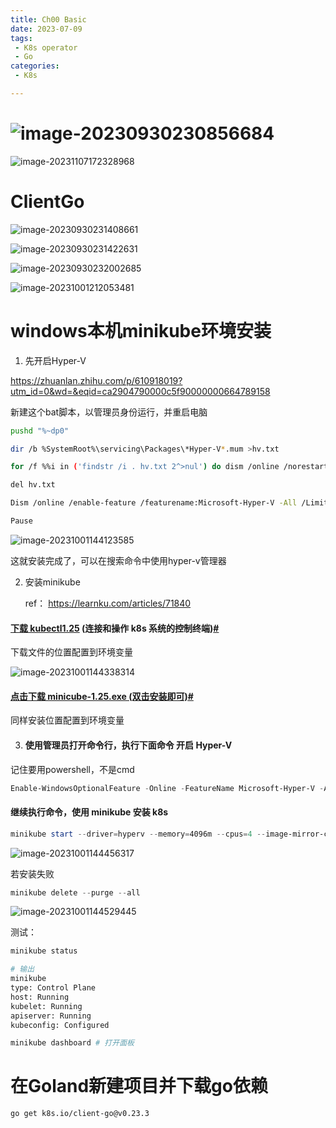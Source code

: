 ```yaml
---
title: Ch00 Basic
date: 2023-07-09
tags:
 - K8s operator
 - Go
categories:
 - K8s

---
```


# ![image-20230930230856684](https://markdown-1301334775.cos.eu-frankfurt.myqcloud.com/image-20230930230856684.png)

![image-20231107172328968](https://markdown-1301334775.cos.eu-frankfurt.myqcloud.com/image-20231107172328968.png)

# ClientGo

![image-20230930231408661](https://markdown-1301334775.cos.eu-frankfurt.myqcloud.com/image-20230930231408661.png)

![image-20230930231422631](https://markdown-1301334775.cos.eu-frankfurt.myqcloud.com/image-20230930231422631.png)

![image-20230930232002685](https://markdown-1301334775.cos.eu-frankfurt.myqcloud.com/image-20230930232002685.png)

![image-20231001212053481](C:\Users\YHR\AppData\Roaming\Typora\typora-user-images\image-20231001212053481.png)







# windows本机minikube环境安装

1. 先开启Hyper-V

https://zhuanlan.zhihu.com/p/610918019?utm_id=0&wd=&eqid=ca2904790000c5f90000000664789158

新建这个bat脚本，以管理员身份运行，并重启电脑

```bash
pushd "%~dp0"

dir /b %SystemRoot%\servicing\Packages\*Hyper-V*.mum >hv.txt

for /f %%i in ('findstr /i . hv.txt 2^>nul') do dism /online /norestart /add-package:"%SystemRoot%\servicing\Packages\%%i"

del hv.txt

Dism /online /enable-feature /featurename:Microsoft-Hyper-V -All /LimitAccess /ALL

Pause
```

![image-20231001144123585](https://markdown-1301334775.cos.eu-frankfurt.myqcloud.com/image-20231001144123585.png)

这就安装完成了，可以在搜索命令中使用hyper-v管理器



2. 安装minikube

   ref： https://learnku.com/articles/71840

#### [下载 kubectl1.25](https://dl.k8s.io/release/v1.25.0/bin/windows/amd64/kubectl.exe) (连接和操作 k8s 系统的控制终端)[#](https://learnku.com/articles/71840#2ec29b)

下载文件的位置配置到环境变量

![image-20231001144338314](https://markdown-1301334775.cos.eu-frankfurt.myqcloud.com/image-20231001144338314.png)

#### [点击下载 minicube-1.25.exe (双击安装即可)](https://github.com/kubernetes/minikube/releases/download/v1.25.2/minikube-installer.exe)[#](https://learnku.com/articles/71840#c1ea7a)

同样安装位置配置到环境变量



3. #### 使用管理员打开命令行，执行下面命令 开启 Hyper-V

记住要用powershell，不是cmd

```powershell
Enable-WindowsOptionalFeature -Online -FeatureName Microsoft-Hyper-V -All
```

#### 继续执行命令，使用 minikube 安装 k8s

```powershell
minikube start --driver=hyperv --memory=4096m --cpus=4 --image-mirror-country=cn
```



![image-20231001144456317](https://markdown-1301334775.cos.eu-frankfurt.myqcloud.com/image-20231001144456317.png)



若安装失败

```powershell
minikube delete --purge --all
```

![image-20231001144529445](https://markdown-1301334775.cos.eu-frankfurt.myqcloud.com/image-20231001144529445.png)



测试：

```sh
minikube status

# 输出
minikube
type: Control Plane
host: Running
kubelet: Running
apiserver: Running
kubeconfig: Configured
```



```sh
minikube dashboard # 打开面板
```





# 在Goland新建项目并下载go依赖

```sh
go get k8s.io/client-go@v0.23.3
```





